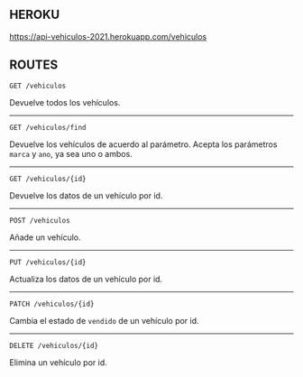 ## HEROKU

https://api-vehiculos-2021.herokuapp.com/vehiculos

## ROUTES

`GET /vehiculos`

Devuelve todos los vehículos.

---

`GET /vehiculos/find`

Devuelve los vehículos de acuerdo al parámetro.
Acepta los parámetros `marca` y `ano`, ya sea uno o ambos.

---

`GET /vehiculos/{id}`

Devuelve los datos de un vehículo por id.

---

`POST /vehiculos`

Añade un vehículo.

---

`PUT /vehiculos/{id}`

Actualiza los datos de un vehículo por id.

---

`PATCH /vehiculos/{id}`

Cambia el estado de `vendido` de un vehículo por id.

---

`DELETE /vehiculos/{id}`

Elimina un vehículo por id.